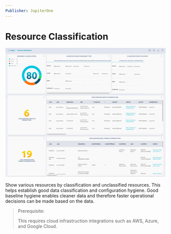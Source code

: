 ```yaml
---
Publisher: JupiterOne
---
```


# Resource Classification 

![sample-screenshot](board.png)

Show various resources by classification and unclassified resources. This helps establish good
data classification and configuration hygiene. Good baseline hygiene enables cleaner data and
therefore faster operational decisions can be made based on the data.

> Prerequisite: 
>
> This requires cloud infrastruction integrations such as AWS, Azure, and Google Cloud.

